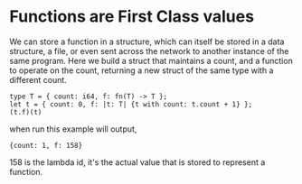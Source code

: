 # Functions are First Class values

We can store a function in a structure, which can itself be stored in a data
structure, a file, or even sent across the network to another instance of the
same program. Here we build a struct that maintains a count, and a function to
operate on the count, returning a new struct of the same type with a different
count.

```graphix
type T = { count: i64, f: fn(T) -> T };
let t = { count: 0, f: |t: T| {t with count: t.count + 1} };
(t.f)(t)
```

when run this example will output,

```
{count: 1, f: 158}
```

158 is the lambda id, it's the actual value that is stored to represent a
function.
